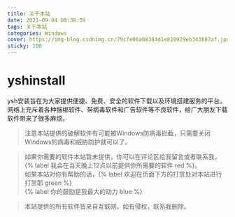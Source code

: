 ```yaml
---
title: 关于本站
date: 2021-09-04 08:38:59
tags: 关于本站
categories: Windows
cover: https://img-blog.csdnimg.cn/79cfe06a08384d1e810929eb343887af.jpg
sticky: 100
---
```


# yshinstall
ysh安装旨在为大家提供便捷、免费、安全的软件下载以及环境搭建服务的平台。网络上充斥着各种捆绑软件、带病毒软件和广告软件等不良软件，给广大朋友下载软件带来了很多麻烦。

> 注意本站提供的破解软件有可能被Windows防病毒拦截，只需要关闭Windows的病毒和威胁防护就可以了。

> 如果你需要的软件本站暂未提供，你可以在评论区给我留言或者联系我，{% label 我会在当天晚上12点以前提供你所需要的软件 red %}。      
> 如果本站对你有帮助的话，{% label 欢迎在页面下方的打赏处对本站进行打赏耶 green %}    
> {% label 你的鼓励是我最大的动力 blue %}     

> 本站提供的所有软件皆来自互联网，如有侵权，联系我删除。

